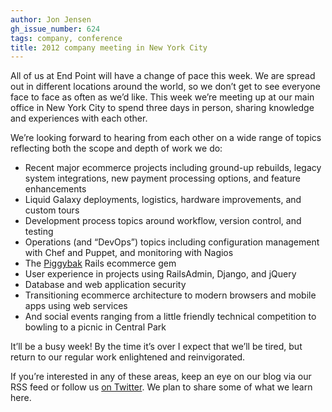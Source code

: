 ```yaml
---
author: Jon Jensen
gh_issue_number: 624
tags: company, conference
title: 2012 company meeting in New York City
---
```


All of us at End Point will have a change of pace this week. We are spread out in different locations around the world, so we don’t get to see everyone face to face as often as we’d like. This week we’re meeting up at our main office in New York City to spend three days in person, sharing knowledge and experiences with each other.

We’re looking forward to hearing from each other on a wide range of topics reflecting both the scope and depth of work we do:

- Recent major ecommerce projects including ground-up rebuilds, legacy system integrations, new payment processing options, and feature enhancements
- Liquid Galaxy deployments, logistics, hardware improvements, and custom tours
- Development process topics around workflow, version control, and testing
- Operations (and “DevOps”) topics including configuration management with Chef and Puppet, and monitoring with Nagios
- The [Piggybak](http://www.piggybak.org/) Rails ecommerce gem
- User experience in projects using RailsAdmin, Django, and jQuery
- Database and web application security
- Transitioning ecommerce architecture to modern browsers and mobile apps using web services
- And social events ranging from a little friendly technical competition to bowling to a picnic in Central Park

It’ll be a busy week! By the time it’s over I expect that we’ll be tired, but return to our regular work enlightened and reinvigorated.

If you’re interested in any of these areas, keep an eye on our blog via our RSS feed or follow us [on Twitter](https://twitter.com/endpoint). We plan to share some of what we learn here.
